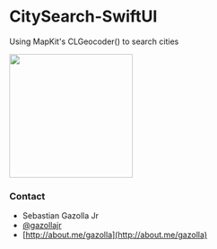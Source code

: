 # CitySearch-SwiftUI

Using MapKit's CLGeocoder() to search cities

<img src="https://raw.githubusercontent.com/gazolla/CitySearch-SwiftUI/master/CitySearch.GIF" width="220">

### Contact

* Sebastian Gazolla Jr
* [@gazollajr](http://twitter.com/gazollajr)
* [http://about.me/gazolla](http://about.me/gazolla)
